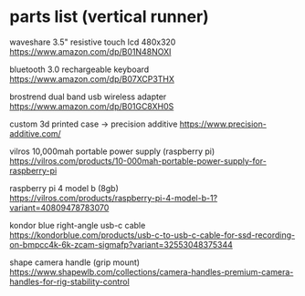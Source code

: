 # parts list (vertical runner)

waveshare 3.5" resistive touch lcd 480x320
https://www.amazon.com/dp/B01N48NOXI

bluetooth 3.0 rechargeable keyboard
https://www.amazon.com/dp/B07XCP3THX

brostrend dual band usb wireless adapter 
https://www.amazon.com/dp/B01GC8XH0S

custom 3d printed case → precision additive
https://www.precision-additive.com/

vilros 10,000mah portable power supply (raspberry pi)  
https://vilros.com/products/10-000mah-portable-power-supply-for-raspberry-pi

raspberry pi 4 model b (8gb)  
https://vilros.com/products/raspberry-pi-4-model-b-1?variant=40809478783070

kondor blue right-angle usb-c cable  
https://kondorblue.com/products/usb-c-to-usb-c-cable-for-ssd-recording-on-bmpcc4k-6k-zcam-sigmafp?variant=32553048375344

shape camera handle (grip mount) 
https://www.shapewlb.com/collections/camera-handles-premium-camera-handles-for-rig-stability-control
